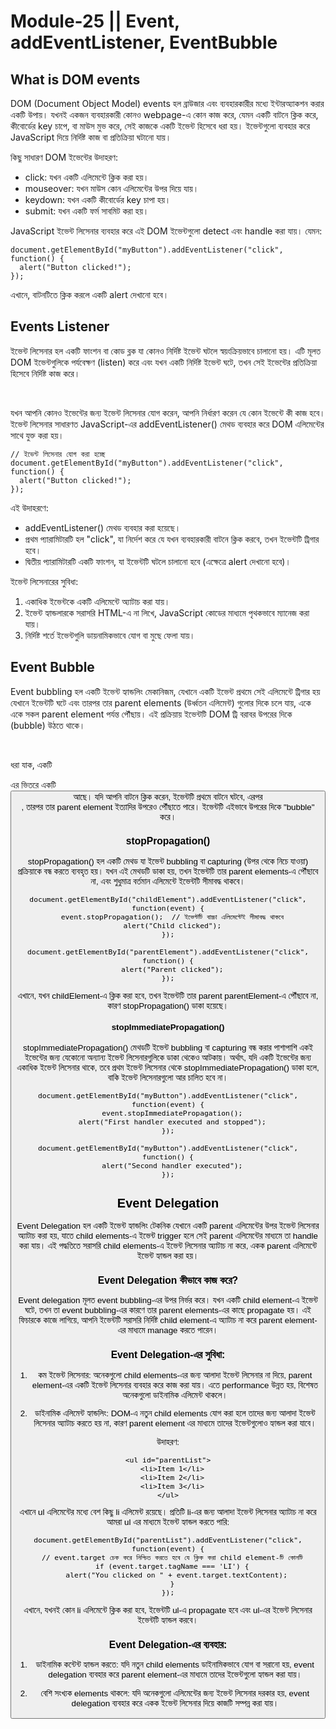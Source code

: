 # Module-25 || Event, addEventListener, EventBubble

## What is DOM events

DOM (Document Object Model) events হল ব্রাউজার এবং ব্যবহারকারীর মধ্যে ইন্টারঅ্যাকশন করার একটি উপায়। যখনই একজন ব্যবহারকারী কোনও webpage-এ কোন কাজ করে, যেমন একটি বাটনে ক্লিক করে, কীবোর্ডের key চাপে, বা মাউস মুভ করে, সেই কাজকে একটি ইভেন্ট হিসেবে ধরা হয়। ইভেন্টগুলো ব্যবহার করে JavaScript দিয়ে নির্দিষ্ট কাজ বা প্রতিক্রিয়া ঘটানো যায়।

কিছু সাধারণ DOM ইভেন্টের উদাহরণ:

- click: যখন একটি এলিমেন্টে ক্লিক করা হয়।
- mouseover: যখন মাউস কোন এলিমেন্টের উপর দিয়ে যায়।
- keydown: যখন একটি কীবোর্ডের key চাপা হয়।
- submit: যখন একটি ফর্ম সাবমিট করা হয়।

JavaScript ইভেন্ট লিসেনার ব্যবহার করে এই DOM ইভেন্টগুলো detect এবং handle করা যায়। যেমন:

```
document.getElementById("myButton").addEventListener("click", function() {
  alert("Button clicked!");
});
```

এখানে, বাটনটিতে ক্লিক করলে একটি alert দেখানো হবে।

## Events Listener

ইভেন্ট লিসেনার হল একটি ফাংশন বা কোড ব্লক যা কোনও নির্দিষ্ট ইভেন্ট ঘটলে স্বয়ংক্রিয়ভাবে চালানো হয়। এটি মূলত DOM ইভেন্টগুলিকে পর্যবেক্ষণ (listen) করে এবং যখন একটি নির্দিষ্ট ইভেন্ট ঘটে, তখন সেই ইভেন্টের প্রতিক্রিয়া হিসেবে নির্দিষ্ট কাজ করে।

<br/>

যখন আপনি কোনও ইভেন্টের জন্য ইভেন্ট লিসেনার যোগ করেন, আপনি নির্ধারণ করেন যে কোন ইভেন্টে কী কাজ হবে। ইভেন্ট লিসেনার সাধারণত JavaScript-এর addEventListener() মেথড ব্যবহার করে DOM এলিমেন্টের সাথে যুক্ত করা হয়।

```
// ইভেন্ট লিসেনার যোগ করা হচ্ছে
document.getElementById("myButton").addEventListener("click", function() {
  alert("Button clicked!");
});
```

এই উদাহরণে:

- addEventListener() মেথড ব্যবহার করা হয়েছে।
- প্রথম প্যারামিটারটি হল "click", যা নির্দেশ করে যে যখন ব্যবহারকারী বাটনে ক্লিক করবে, তখন ইভেন্টটি ট্রিগার হবে।
- দ্বিতীয় প্যারামিটারটি একটি ফাংশন, যা ইভেন্টটি ঘটলে চালানো হবে (এক্ষেত্রে alert দেখানো হবে)।

ইভেন্ট লিসেনারের সুবিধা:

1. একাধিক ইভেন্টকে একটি এলিমেন্টে অ্যাটাচ করা যায়।
2. ইভেন্ট হ্যান্ডলারকে সরাসরি HTML-এ না লিখে, JavaScript কোডের মাধ্যমে পৃথকভাবে ম্যানেজ করা যায়।
3. নির্দিষ্ট শর্তে ইভেন্টগুলি ডায়নামিকভাবে যোগ বা মুছে ফেলা যায়।

## Event Bubble

Event bubbling হল একটি ইভেন্ট হ্যান্ডলিং মেকানিজম, যেখানে একটি ইভেন্ট প্রথমে সেই এলিমেন্টে ট্রিগার হয় যেখানে ইভেন্টটি ঘটে এবং তারপর তার parent elements (উর্ধ্বতন এলিমেন্ট) গুলোর দিকে চলে যায়, একে একে সকল parent element পর্যন্ত পৌঁছায়। এই প্রক্রিয়ায় ইভেন্টটি DOM ট্রি বরাবর উপরের দিকে (bubble) উঠতে থাকে।

<br/>

ধরা যাক, একটি <div> এর ভিতরে একটি <button> আছে। যদি আপনি বাটনে ক্লিক করেন, ইভেন্টটি প্রথমে বাটনে ঘটবে, এরপর <div>, তারপর তার parent element ইত্যাদির উপরেও পৌঁছাতে পারে। ইভেন্টটি এইভাবে উপরের দিকে "bubble" করে।

### stopPropagation()

stopPropagation() হল একটি মেথড যা ইভেন্ট bubbling বা capturing (উপর থেকে নিচে যাওয়া) প্রক্রিয়াকে বন্ধ করতে ব্যবহৃত হয়। যখন এই মেথডটি ডাকা হয়, তখন ইভেন্টটি তার parent elements-এ পৌঁছাবে না, এবং শুধুমাত্র বর্তমান এলিমেন্টে ইভেন্টটি সীমাবদ্ধ থাকবে।

```
document.getElementById("childElement").addEventListener("click", function(event) {
  event.stopPropagation();  // ইভেন্টটি বাচ্চা এলিমেন্টেই সীমাবদ্ধ থাকবে
  alert("Child clicked");
});

document.getElementById("parentElement").addEventListener("click", function() {
  alert("Parent clicked");
});
```

এখানে, যখন childElement-এ ক্লিক করা হবে, তখন ইভেন্টটি তার parent parentElement-এ পৌঁছাবে না, কারণ stopPropagation() ডাকা হয়েছে।

#### stopImmediatePropagation()

stopImmediatePropagation() মেথডটি ইভেন্ট bubbling বা capturing বন্ধ করার পাশাপাশি একই ইভেন্টের জন্য যেকোনো অন্যান্য ইভেন্ট লিসেনারগুলিকে ডাকা থেকেও আটকায়। অর্থাৎ, যদি একটি ইভেন্টের জন্য একাধিক ইভেন্ট লিসেনার থাকে, তবে প্রথম ইভেন্ট লিসেনার থেকে stopImmediatePropagation() ডাকা হলে, বাকি ইভেন্ট লিসেনারগুলো আর চালিত হবে না।

```
document.getElementById("myButton").addEventListener("click", function(event) {
  event.stopImmediatePropagation();
  alert("First handler executed and stopped");
});

document.getElementById("myButton").addEventListener("click", function() {
  alert("Second handler executed");
});
```

## Event Delegation

Event Delegation হল একটি ইভেন্ট হ্যান্ডলিং টেকনিক যেখানে একটি parent এলিমেন্টের উপর ইভেন্ট লিসেনার অ্যাটাচ করা হয়, যাতে child elements-এ ইভেন্ট trigger হলে সেই parent এলিমেন্টের মাধ্যমে তা handle করা যায়। এই পদ্ধতিতে সরাসরি child elements-এ ইভেন্ট লিসেনার অ্যাটাচ না করে, একক parent এলিমেন্টে ইভেন্ট হ্যান্ডল করা হয়।

### Event Delegation কীভাবে কাজ করে?

Event delegation মূলত event bubbling-এর উপর নির্ভর করে। যখন একটি child element-এ ইভেন্ট ঘটে, তখন তা event bubbling-এর কারণে তার parent elements-এর কাছে propagate হয়। এই ফিচারকে কাজে লাগিয়ে, আপনি ইভেন্টটি সরাসরি নির্দিষ্ট child element-এ অ্যাটাচ না করে parent element-এর মাধ্যমে manage করতে পারেন।

### Event Delegation-এর সুবিধা:

1. কম ইভেন্ট লিসেনার: অনেকগুলো child elements-এর জন্য আলাদা ইভেন্ট লিসেনার না দিয়ে, parent element-এর একটি ইভেন্ট লিসেনার ব্যবহার করে কাজ করা যায়। এতে performance উন্নত হয়, বিশেষত অনেকগুলো ডাইনামিক এলিমেন্ট থাকলে।

2. ডাইনামিক এলিমেন্ট হ্যান্ডলিং: DOM-এ নতুন child elements যোগ করা হলে তাদের জন্য আলাদা ইভেন্ট লিসেনার অ্যাটাচ করতে হয় না, কারণ parent element এর মাধ্যমে তাদের ইভেন্টগুলোও হ্যান্ডল করা যাবে।

উদাহরণ:

```
<ul id="parentList">
  <li>Item 1</li>
  <li>Item 2</li>
  <li>Item 3</li>
</ul>
```

এখানে ul এলিমেন্টের মধ্যে বেশ কিছু li এলিমেন্ট রয়েছে। প্রতিটি li-এর জন্য আলাদা ইভেন্ট লিসেনার অ্যাটাচ না করে আমরা ul এর মাধ্যমে ইভেন্ট হ্যান্ডল করতে পারি:

```
document.getElementById("parentList").addEventListener("click", function(event) {
  // event.target চেক করে নিশ্চিত করতে হবে যে ক্লিক করা child element-টি কোনটি
  if (event.target.tagName === 'LI') {
    alert("You clicked on " + event.target.textContent);
  }
});
```

এখানে, যখনই কোন li এলিমেন্টে ক্লিক করা হবে, ইভেন্টটি ul-এ propagate হবে এবং ul-এর ইভেন্ট লিসেনার ইভেন্টটি হ্যান্ডল করবে।

### Event Delegation-এর ব্যবহার:

1. ডাইনামিক কন্টেন্ট হ্যান্ডল করতে: যদি নতুন child elements ডাইনামিকভাবে যোগ বা সরানো হয়, event delegation ব্যবহার করে parent element-এর মাধ্যমে তাদের ইভেন্টগুলো হ্যান্ডল করা যায়।

2. বেশি সংখ্যক elements থাকলে: যদি অনেকগুলো এলিমেন্টের জন্য ইভেন্ট লিসেনার দরকার হয়, event delegation ব্যবহার করে একক ইভেন্ট লিসেনার দিয়ে কাজটি সম্পন্ন করা যায়।
